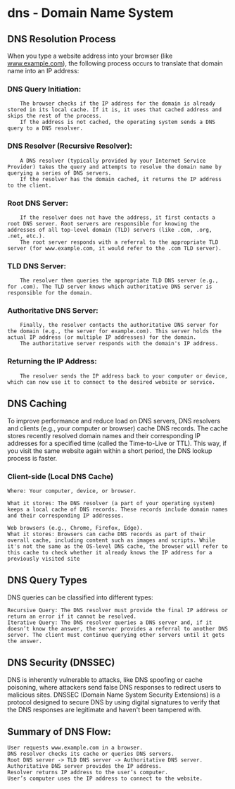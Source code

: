 # dns - Domain Name System


## DNS Resolution Process

When you type a website address into your browser (like www.example.com), the following process occurs to translate that domain name into an IP address:

### DNS Query Initiation:

        The browser checks if the IP address for the domain is already stored in its local cache. If it is, it uses that cached address and skips the rest of the process.
        If the address is not cached, the operating system sends a DNS query to a DNS resolver.

### DNS Resolver (Recursive Resolver):

        A DNS resolver (typically provided by your Internet Service Provider) takes the query and attempts to resolve the domain name by querying a series of DNS servers.
        If the resolver has the domain cached, it returns the IP address to the client.

### Root DNS Server:

        If the resolver does not have the address, it first contacts a root DNS server. Root servers are responsible for knowing the addresses of all top-level domain (TLD) servers (like .com, .org, .net, etc.).
        The root server responds with a referral to the appropriate TLD server (for www.example.com, it would refer to the .com TLD server).

### TLD DNS Server:

        The resolver then queries the appropriate TLD DNS server (e.g., for .com). The TLD server knows which authoritative DNS server is responsible for the domain.

### Authoritative DNS Server:

        Finally, the resolver contacts the authoritative DNS server for the domain (e.g., the server for example.com). This server holds the actual IP address (or multiple IP addresses) for the domain.
        The authoritative server responds with the domain's IP address.

### Returning the IP Address:

        The resolver sends the IP address back to your computer or device, which can now use it to connect to the desired website or service.


## DNS Caching

To improve performance and reduce load on DNS servers, DNS resolvers and clients (e.g., your computer or browser) cache DNS records. The cache stores recently resolved domain names and their corresponding IP addresses for a specified time (called the Time-to-Live or TTL). This way, if you visit the same website again within a short period, the DNS lookup process is faster.

### Client-side (Local DNS Cache)

    Where: Your computer, device, or browser.

    What it stores: The DNS resolver (a part of your operating system) keeps a local cache of DNS records. These records include domain names and their corresponding IP addresses.

    Web browsers (e.g., Chrome, Firefox, Edge).
    What it stores: Browsers can cache DNS records as part of their overall cache, including content such as images and scripts. While it's not the same as the OS-level DNS cache, the browser will refer to this cache to check whether it already knows the IP address for a previously visited site


## DNS Query Types

DNS queries can be classified into different types:

    Recursive Query: The DNS resolver must provide the final IP address or return an error if it cannot be resolved.
    Iterative Query: The DNS resolver queries a DNS server and, if it doesn’t know the answer, the server provides a referral to another DNS server. The client must continue querying other servers until it gets the answer.

## DNS Security (DNSSEC)

DNS is inherently vulnerable to attacks, like DNS spoofing or cache poisoning, where attackers send false DNS responses to redirect users to malicious sites. DNSSEC (Domain Name System Security Extensions) is a protocol designed to secure DNS by using digital signatures to verify that the DNS responses are legitimate and haven't been tampered with.

## Summary of DNS Flow:

    User requests www.example.com in a browser.
    DNS resolver checks its cache or queries DNS servers.
    Root DNS server -> TLD DNS server -> Authoritative DNS server.
    Authoritative DNS server provides the IP address.
    Resolver returns IP address to the user’s computer.
    User’s computer uses the IP address to connect to the website.